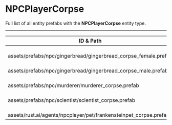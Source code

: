 # NPCPlayerCorpse
Full list of all <Badge type="warning" text="5"/> entity prefabs with the **NPCPlayerCorpse** entity type.

---
| ID & Path |
| --- |
| <a href="#3250554959"><Badge id="3250554959" type="tip" text="#"/></a> <Badge type="tip" text="3250554959"/> <Badge type="info" text="HumanBodyResourceDispenser"/> <Badge type="info" text="Buoyancy"/> <br> assets/prefabs/npc/gingerbread/gingerbread_corpse_female.prefab |
| <a href="#3865171876"><Badge id="3865171876" type="tip" text="#"/></a> <Badge type="tip" text="3865171876"/> <Badge type="info" text="HumanBodyResourceDispenser"/> <Badge type="info" text="Buoyancy"/> <br> assets/prefabs/npc/gingerbread/gingerbread_corpse_male.prefab |
| <a href="#2400390439"><Badge id="2400390439" type="tip" text="#"/></a> <Badge type="tip" text="2400390439"/> <Badge type="info" text="HumanBodyResourceDispenser"/> <Badge type="info" text="Buoyancy"/> <Badge type="info" text="HeadDispenser"/> <br> assets/prefabs/npc/murderer/murderer_corpse.prefab |
| <a href="#1236143239"><Badge id="1236143239" type="tip" text="#"/></a> <Badge type="tip" text="1236143239"/> <Badge type="info" text="HumanBodyResourceDispenser"/> <Badge type="info" text="Buoyancy"/> <Badge type="info" text="RealmedRemove"/> <Badge type="info" text="HeadDispenser"/> <br> assets/prefabs/npc/scientist/scientist_corpse.prefab |
| <a href="#3842948583"><Badge id="3842948583" type="tip" text="#"/></a> <Badge type="tip" text="3842948583"/> <Badge type="info" text="HumanBodyResourceDispenser"/> <Badge type="info" text="Buoyancy"/> <br> assets/rust.ai/agents/npcplayer/pet/frankensteinpet_corpse.prefab |
